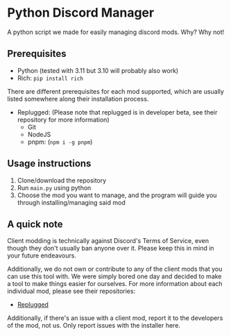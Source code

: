 # Python Discord Manager

A python script we made for easily managing discord mods.
Why? Why not!

## Prerequisites

- Python (tested with 3.11 but 3.10 will probably also work)
- Rich: `pip install rich`

There are different prerequisites for each mod supported, which are usually listed somewhere along their installation 
process.

- Replugged: (Please note that replugged is in developer beta, see their repository for more information)
  - Git
  - NodeJS
  - pnpm: (`npm i -g pnpm`)

## Usage instructions

1. Clone/download the repository
2. Run `main.py` using python
3. Choose the mod you want to manage, and the program will guide you through installing/managing said mod

## A quick note

Client modding is technically against Discord's Terms of Service, even though they don't usually ban anyone over it.
Please keep this in mind in your future endeavours.

Additionally, we do not own or contribute to any of the client mods that you can use this tool with. We were simply
bored one day and decided to make a tool to make things easier for ourselves. For more information about each
individual mod, please see their repositories:
- [Replugged](https://github.com/replugged-org/replugged)

Additionally, if there's an issue with a client mod, report it to the developers of the mod, not us.
Only report issues with the installer here.
